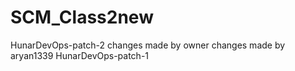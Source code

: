 # SCM_Class2new
HunarDevOps-patch-2
changes made by owner
changes made by aryan1339
HunarDevOps-patch-1

